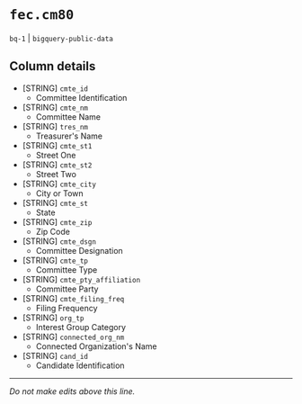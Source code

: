 # `fec.cm80`
`bq-1` | `bigquery-public-data`

## Column details
* [STRING]    `cmte_id`
  - Committee Identification
* [STRING]    `cmte_nm`
  - Committee Name
* [STRING]    `tres_nm`
  - Treasurer's Name
* [STRING]    `cmte_st1`
  - Street One
* [STRING]    `cmte_st2`
  - Street Two
* [STRING]    `cmte_city`
  - City or Town
* [STRING]    `cmte_st`
  - State
* [STRING]    `cmte_zip`
  - Zip Code
* [STRING]    `cmte_dsgn`
  - Committee Designation
* [STRING]    `cmte_tp`
  - Committee Type
* [STRING]    `cmte_pty_affiliation`
  - Committee Party
* [STRING]    `cmte_filing_freq`
  - Filing Frequency
* [STRING]    `org_tp`
  - Interest Group Category
* [STRING]    `connected_org_nm`
  - Connected Organization's Name
* [STRING]    `cand_id`
  - Candidate Identification

-------------------------------------------------------------------------------
*Do not make edits above this line.*
